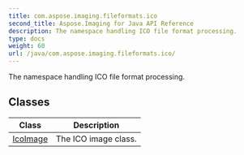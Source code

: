 ```yaml
---
title: com.aspose.imaging.fileformats.ico
second_title: Aspose.Imaging for Java API Reference
description: The namespace handling ICO file format processing.
type: docs
weight: 60
url: /java/com.aspose.imaging.fileformats.ico/
---
```


The namespace handling ICO file format processing.


## Classes

| Class | Description |
| --- | --- |
| [IcoImage](../com.aspose.imaging.fileformats.ico/icoimage) | The ICO image class. |
